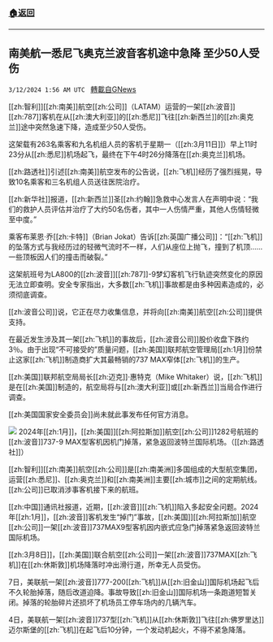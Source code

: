 ###  [:house:返回](README.md)
---


## 南美航一悉尼飞奥克兰波音客机途中急降 至少50人受伤
`3/12/2024 1:56 AM UTC ` [轉載自GNews](https://gnews.org/articles/2385856)

[[zh:智利]][[zh:南美]]航空[[zh:公司]]（LATAM）运营的一架[[zh:波音]][[zh:787]]客机在从[[zh:澳大利亚]]的[[zh:悉尼]]飞往[[zh:新西兰]]的[[zh:奥克兰]]途中突然急速下降，造成至少50人受伤。

这架载有263名乘客和九名机组人员的客机于星期一（[[zh:3月11日]]）早上11时23分从[[zh:悉尼]]机场起飞，最终在下午4时26分降落在[[zh:奥克兰]]机场。

[[zh:路透社]]引述[[zh:南美]]航空发布的公告说，[[zh:飞机]]经历了强烈摇晃，导致10名乘客和三名机组人员送往医院治疗。

[[zh:新华社]]报道，[[zh:新西兰]]圣[[zh:约翰]]急救中心发言人在声明中说：“我们的救护人员评估并治疗了大约50名伤者，其中一人伤情严重，其他人伤情轻微至中度。”

乘客布莱恩·乔[[zh:卡特]]（Brian Jokat）告诉[[zh:英国广播公司]]：“[[zh:飞机]]的坠落方式与我经历过的轻微气流时不一样，人们从座位上抛飞，撞到了机顶……一些顶板因人们的撞击而破裂。”

这架航班号为LA800的[[zh:波音]][[zh:787]]-9梦幻客机飞行轨迹突然变化的原因无法立即查明。安全专家指出，大多数[[zh:飞机]]事故都是由多种因素造成的，必须彻底调查。

[[zh:波音公司]]说，它正在尽力收集信息，并将向[[zh:南美]]航空[[zh:公司]]提供支持。

在最近发生涉及其一架[[zh:飞机]]的事故后，[[zh:波音公司]]股价收盘下跌约3％。由于出现“不可接受的”质量问题，[[zh:美国]]联邦航空管理局[[zh:1月]]份禁止这家[[zh:飞机]]制造商扩大其最畅销的737 MAX窄体[[zh:飞机]]的生产。

[[zh:美国]]联邦航空局局长[[zh:迈克]]·惠特克（Mike Whitaker）说，[[zh:飞机]]是在[[zh:美国]]制造的，航空局将与[[zh:澳大利亚]]或[[zh:新西兰]]当局合作进行调查。

[[zh:美国国家安全委员会]]尚未就此事发布任何官方消息。

![](https://static.zaobao.com/s3fs-public/styles/inline_medium/public/articles/2024/03/12/2024-03-12T010226Z291415336RC2RD5A2Z895RTRMADP3BOEING-737-MAX-FAA_1.JPG?VersionId=ZEwR6SJ6QawHZeCwYTsvf7LhJHNdh1vt&itok=KfeD7iP8 "") 2024年[[zh:1月]]，[[zh:美国]][[zh:阿拉斯加]]航空[[zh:公司]]1282号航班的[[zh:波音]]737-9 MAX型客机因机门掉落，紧急返回波特兰国际机场。（[[zh:路透社]]）

[[zh:智利]][[zh:南美]]航空[[zh:公司]]是[[zh:南美洲]]多国组成的大型航空集团，运营[[zh:悉尼]]、[[zh:奥克兰]]和[[zh:南美洲]]主要[[zh:城市]]之间的定期航线。[[zh:公司]]已取消涉事客机接下来的航班。

[[zh:中国]]通讯社报道，近期，[[zh:波音]][[zh:飞机]]陷入多起安全问题。2024年[[zh:1月]]，[[zh:波音]]客机发生“掉门”事故，[[zh:美国]][[zh:阿拉斯加]]航空[[zh:公司]]一架[[zh:波音]]737MAX9型客机因内嵌式应急门掉落紧急返回波特兰国际机场。

[[zh:3月8日]]，[[zh:美国]]联合航空[[zh:公司]]一架[[zh:波音]]737MAX[[zh:飞机]]在[[zh:休斯敦]]机场降落时冲出滑行道，所幸无人员受伤。

7日，美联航一架[[zh:波音]]777-200[[zh:飞机]]从[[zh:旧金山]]国际机场起飞后不久轮胎掉落，随后改道迫降。事故导致[[zh:旧金山]]国际机场一条跑道短暂关闭。掉落的轮胎碎片还损坏了机场员工停车场内的几辆汽车。

4日，美联航一架[[zh:波音]]737型[[zh:飞机]]从[[zh:休斯敦]]飞往[[zh:佛罗里达]]迈尔斯堡的[[zh:飞机]]在起飞后10分钟，一个发动机起火，不得不紧急降落。
